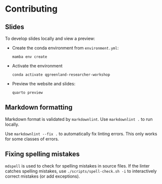 # Contributing

## Slides

To develop slides locally and view a preview:

* Create the conda environment from `environment.yml`:

  ```console
  mamba env create
  ```

* Activate the environment

  ```console
  conda activate qgreenland-researcher-workshop
  ```

* Preview the website and slides:

  ```console
  quarto preview
  ```


## Markdown formatting

Markdown format is validated by `markdownlint`. Use `markdownlint .` to run locally.

Use `markdownlint --fix .` to automatically fix linting errors. This only works for some
classes of errors.


## Fixing spelling mistakes

`mdspell` is used to check for spelling mistakes in source files. If the linter
catches spelling mistakes, use `./scripts/spell-check.sh -i` to interactively
correct mistakes (or add exceptions).
